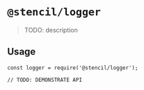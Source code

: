 # `@stencil/logger`

> TODO: description

## Usage

```
const logger = require('@stencil/logger');

// TODO: DEMONSTRATE API
```
